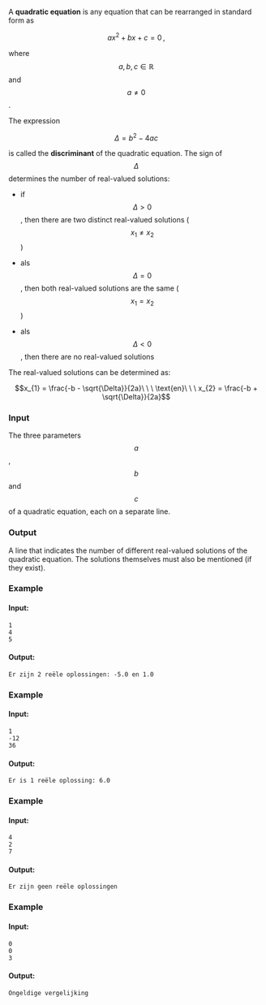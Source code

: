 A **quadratic equation** is any equation that can be rearranged in standard form as 

$$ax^2 + bx + c = 0\,,$$

where $$a, b, c \in \mathbb{R}$$ and $$a \neq 0$$.

The expression

$$\Delta = b^2 - 4ac$$

is called the **discriminant** of the quadratic equation. The sign of $$\Delta$$ determines the number of real-valued solutions:

- if $$\Delta > 0$$, then there are two distinct real-valued solutions ($$x_1 \neq x_2$$)

- als $$\Delta = 0$$, then both real-valued solutions are the same ($$x_1 = x_2$$)

- als $$\Delta < 0$$, then there are no real-valued solutions

The real-valued solutions can be determined as:
 
$$x_{1} = \frac{-b - \sqrt{\Delta}}{2a}\ \ \ \text{en}\ \ \ x_{2} = \frac{-b + \sqrt{\Delta}}{2a}$$

### Input

The three parameters $$a$$, $$b$$ and $$c$$ of a quadratic equation, each on a separate line.

### Output

A line that indicates the number of different real-valued solutions of the quadratic equation. The solutions themselves must also be mentioned (if they exist).

### Example

#### Input:

```
1
4
5
```

#### Output:

```
Er zijn 2 reële oplossingen: -5.0 en 1.0
```

### Example

#### Input:

```
1
-12
36
```

#### Output:

```
Er is 1 reële oplossing: 6.0
```

### Example

#### Input:

```
4
2
7
```

#### Output:

```
Er zijn geen reële oplossingen
```

### Example

#### Input:

```
0
0
3
```

#### Output:

```
Ongeldige vergelijking
```
